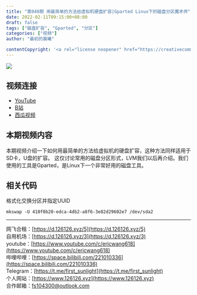 ```yaml
---
title: "第040期 用最简单的方法给虚拟机硬盘扩容|Gparted Linux下的磁盘分区魔术师"
date: 2022-02-11T09:15:00+08:00
draft: false
tags: ["磁盘扩容", "Gparted", "分区"]
categories: ["视频"]
author: "最初的晨曦"

contentCopyright: '<a rel="license noopener" href="https://creativecommons.org/licenses/by-nc-sa/4.0/deed.zh" target="_blank">本文章采用 CC BY-NC-SA 4.0 许可协议</a>'
---
```


![](../../images/040/0.jpg)
	
## 视频连接
- [YouTube](https://www.youtube.com/watch?v=-5EgeD_B_PQ)
- [B站](https://www.bilibili.com/video/BV1mr4y1h76a/)
- [西瓜视频](https://www.ixigua.com/7063302423112221198)

## 本期视频内容

本期视频介绍一下如何用最简单的方法给虚拟机的硬盘扩容，这种方法同样适用于SD卡，U盘的扩容。
这仅讨论常用的磁盘分区形式，LVM我们以后再介绍。我们使用的工具是Gparted，是Linux下一个非常好用的磁盘工具。

## 相关代码

格式化交换分区并指定UUID
```
mkswap -U 410f0b20-edca-4db2-a8f6-3e82d29602e7 /dev/sda2
```


---

网飞合租：[https://d.126126.xyz/5](https://d.126126.xyz/5)  
自用机场：[https://d.126126.xyz/3](https://d.126126.xyz/3)  
youtube：[https://www.youtube.com/c/ericwang618](https://www.youtube.com/c/ericwang618)  
哔哩哔哩：[https://space.bilibili.com/221010336](https://space.bilibili.com/221010336)  
Telegram：[https://t.me/first_sunlight](https://t.me/first_sunlight)  
个人网站：[https://www.126126.xyz](https://www.126126.xyz)  
合作邮箱：fs104300@outlook.com
